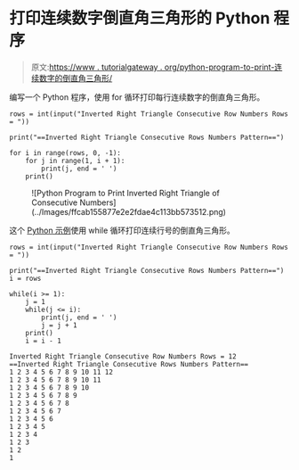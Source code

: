 # 打印连续数字倒直角三角形的 Python 程序

> 原文:[https://www . tutorialgateway . org/python-program-to-print-连续数字的倒直角三角形/](https://www.tutorialgateway.org/python-program-to-print-inverted-right-triangle-of-consecutive-numbers/)

编写一个 Python 程序，使用 for 循环打印每行连续数字的倒直角三角形。

```
rows = int(input("Inverted Right Triangle Consecutive Row Numbers Rows = "))

print("==Inverted Right Triangle Consecutive Rows Numbers Pattern==")

for i in range(rows, 0, -1):
    for j in range(1, i + 1):
        print(j, end = ' ')
    print()
```

<figure class="wp-block-image size-large">![Python Program to Print Inverted Right Triangle of Consecutive Numbers](../Images/ffcab155877e2e2fdae4c113bb573512.png)</figure>

这个 [Python 示例](https://www.tutorialgateway.org/python-programming-examples/)使用 while 循环打印连续行号的倒直角三角形。

```
rows = int(input("Inverted Right Triangle Consecutive Row Numbers Rows = "))

print("==Inverted Right Triangle Consecutive Rows Numbers Pattern==")
i = rows

while(i >= 1):
    j = 1
    while(j <= i):
        print(j, end = ' ')
        j = j + 1
    print()
    i = i - 1
```

```
Inverted Right Triangle Consecutive Row Numbers Rows = 12
==Inverted Right Triangle Consecutive Rows Numbers Pattern==
1 2 3 4 5 6 7 8 9 10 11 12 
1 2 3 4 5 6 7 8 9 10 11 
1 2 3 4 5 6 7 8 9 10 
1 2 3 4 5 6 7 8 9 
1 2 3 4 5 6 7 8 
1 2 3 4 5 6 7 
1 2 3 4 5 6 
1 2 3 4 5 
1 2 3 4 
1 2 3 
1 2 
1 
```
